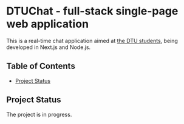 # DTUChat - full-stack single-page web application

This is a real-time chat application aimed at [the DTU students](https://www.dtu.dk/english/), being developed in Next.js and Node.js.

## Table of Contents
- [Project Status](#project-status)

## Project Status

The project is in progress.
